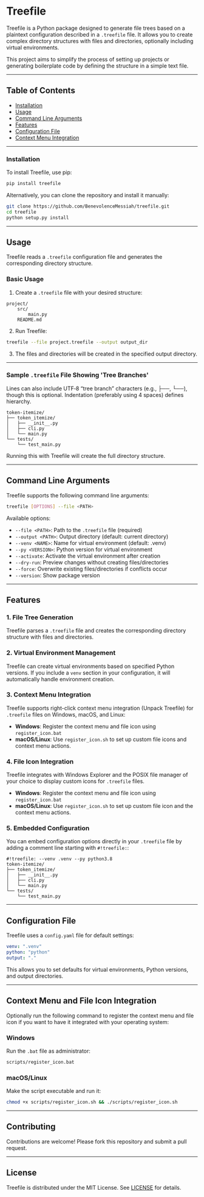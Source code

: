 # Treefile

Treefile is a Python package designed to generate file trees based on a plaintext configuration described in a `.treefile` file. It allows you to create complex directory structures with files and directories, optionally including virtual environments.

This project aims to simplify the process of setting up projects or generating boilerplate code by defining the structure in a simple text file.

---

## Table of Contents

- [Installation](#installation)
- [Usage](#usage)
- [Command Line Arguments](#command-line-arguments)
- [Features](#features)
- [Configuration File](#configuration-file)
- [Context Menu Integration](#context-menu-integration)

---

### Installation

To install Treefile, use pip:

```bash
pip install treefile
```

Alternatively, you can clone the repository and install it manually:

```bash
git clone https://github.com/BenevolenceMessiah/treefile.git
cd treefile
python setup.py install
```

---

## Usage

Treefile reads a `.treefile` configuration file and generates the corresponding directory structure.

### Basic Usage

1. Create a `.treefile` file with your desired structure:

```plaintext
project/
    src/
        main.py
    README.md
```

2. Run Treefile:

```bash
treefile --file project.treefile --output output_dir
```

3. The files and directories will be created in the specified output directory.

---

### Sample `.treefile` File Showing 'Tree Branches'

Lines can also include UTF‑8 “tree branch” characters (e.g., ├──, └──), though this is optional. Indentation (preferably using 4 spaces) defines hierarchy.

```plaintext
token-itemize/
├── token_itemize/
│   ├── __init__.py
│   ├── cli.py
│   └── main.py
└── tests/
    └── test_main.py
```

Running this with Treefile will create the full directory structure.

---

## Command Line Arguments

Treefile supports the following command line arguments:

```bash
treefile [OPTIONS] --file <PATH>
```

Available options:

- `--file <PATH>`: Path to the `.treefile` file (required)
- `--output <PATH>`: Output directory (default: current directory)
- `--venv <NAME>`: Name for virtual environment (default: .venv)
- `--py <VERSION>`: Python version for virtual environment
- `--activate`: Activate the virtual environment after creation
- `--dry-run`: Preview changes without creating files/directories
- `--force`: Overwrite existing files/directories if conflicts occur
- `--version`: Show package version

---

## Features

### 1. File Tree Generation

Treefile parses a `.treefile` file and creates the corresponding directory structure with files and directories.

### 2. Virtual Environment Management

Treefile can create virtual environments based on specified Python versions. If you include a `venv` section in your configuration, it will automatically handle environment creation.

### 3. Context Menu Integration

Treefile supports right-click context menu integration (Unpack Treefile) for `.treefile` files on Windows, macOS, and Linux:

- **Windows**: Register the context menu and file icon using `register_icon.bat`
- **macOS/Linux**: Use `register_icon.sh` to set up custom file icons and context menu actions.

### 4. File Icon Integration

Treefile integrates with Windows Explorer and the POSIX file manager of your choice to display custom icons for `.treefile` files.

- **Windows**: Register the context menu and file icon using `register_icon.bat`
- **macOS/Linux**: Use `register_icon.sh` to set up custom file icon and the context menu actions.

### 5. Embedded Configuration

You can embed configuration options directly in your `.treefile` file by adding a comment line starting with `#!treefile:`:

```plaintext
#!treefile: --venv .venv --py python3.8
token-itemize/
├── token_itemize/
│   ├── __init__.py
│   ├── cli.py
│   └── main.py
└── tests/
    └── test_main.py
```

---

## Configuration File

Treefile uses a `config.yaml` file for default settings:

```yaml
venv: ".venv"
python: "python"
output: "."
```

This allows you to set defaults for virtual environments, Python versions, and output directories.

---

## Context Menu and File Icon Integration

Optionally run the following command to register the context menu and file icon if you want to have it integrated with your operating system:

### Windows

Run the `.bat` file as administrator:

```cmd
scripts/register_icon.bat
```

### macOS/Linux

Make the script executable and run it:

```bash
chmod +x scripts/register_icon.sh && ./scripts/register_icon.sh
```

---

## Contributing

Contributions are welcome! Please fork this repository and submit a pull request.

---

## License

Treefile is distributed under the MIT License. See [LICENSE](LICENSE) for details.
